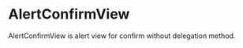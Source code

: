 AlertConfirmView
================

AlertConfirmView is alert view for confirm without delegation method.